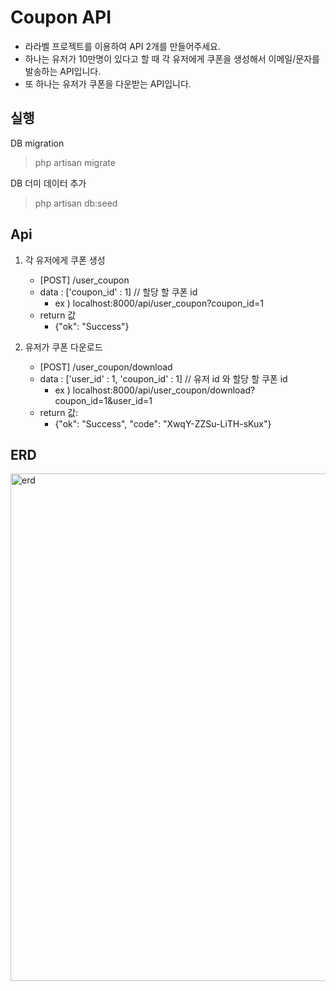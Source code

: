 # Coupon API

- 라라벨 프로젝트를 이용하여 API 2개를 만들어주세요.
- 하나는 유저가 10만명이 있다고 할 때 각 유저에게 쿠폰을 생성해서 이메일/문자를 발송하는 API입니다.
- 또 하나는 유저가 쿠폰을 다운받는 API입니다.

## 실행
DB migration
> php artisan migrate

DB 더미 데이터 추가
> php artisan db:seed


## Api

1. 각 유저에게 쿠폰 생성
    * [POST]  /user_coupon
    * data : ['coupon_id' : 1]  // 할당 할 쿠폰 id
      * ex ) localhost:8000/api/user_coupon?coupon_id=1
    * return 값
      * {"ok": "Success"}


2. 유저가 쿠폰 다운로드
   * [POST] /user_coupon/download
   * data : ['user_id' : 1, 'coupon_id' : 1] // 유저 id 와 할당 할 쿠폰 id
     * ex ) localhost:8000/api/user_coupon/download?coupon_id=1&user_id=1
   * return 값:
     * {"ok": "Success",
       "code": "XwqY-ZZSu-LiTH-sKux"}


## ERD
<img width="812" alt="erd" src="https://user-images.githubusercontent.com/22957339/229338837-39d486e4-d30c-41b9-ad91-12a142f4b1cd.png">

